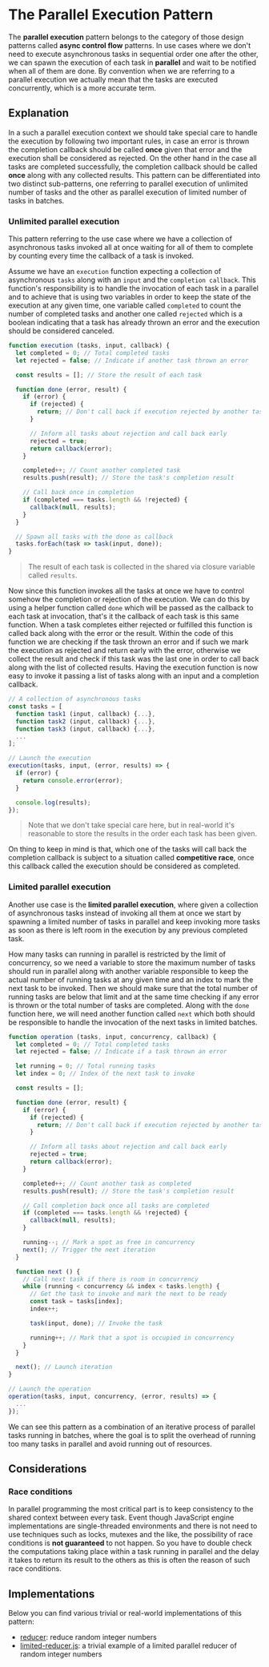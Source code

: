 # The Parallel Execution Pattern #

The **parallel execution** pattern belongs to the category of those design patterns called **async control flow** patterns. In use cases where we don't need to execute asynchronous tasks in sequential order one after the other, we can spawn the execution of each task in **parallel** and wait to be notified when all of them are done. By convention when we are referring to a parallel execution we actually mean that the tasks are executed concurrently, which is a more accurate term.

## Explanation ##

In a such a parallel execution context we should take special care to handle the execution by following two important rules, in case an error is thrown the completion callback should be called **once** given that error and the execution shall be considered as rejected. On the other hand in the case all tasks are completed successfully, the completion callback should be called **once** along with any collected results. This pattern can be differentiated into two distinct sub-patterns, one referring to parallel execution of unlimited number of tasks and the other as parallel execution of limited number of tasks in batches.

### Unlimited parallel execution ###

This pattern referring to the use case where we have a collection of asynchronous tasks invoked all at once waiting for all of them to complete by counting every time the callback of a task is invoked.

Assume we have an `execution` function expecting a collection of asynchronous `tasks` along with an `input` and the `completion callback`. This function's responsibility is to handle the invocation of each task in a parallel and to achieve that is using two variables in order to keep the state of the execution at any given time, one variable called `completed` to count the number of completed tasks and another one called `rejected` which is a boolean indicating that a task has already thrown an error and the execution should be considered canceled.

```javascript
function execution (tasks, input, callback) {
  let completed = 0; // Total completed tasks
  let rejected = false; // Indicate if another task thrown an error

  const results = []; // Store the result of each task

  function done (error, result) {
    if (error) {
      if (rejected) {
        return; // Don't call back if execution rejected by another task
      }

      // Inform all tasks about rejection and call back early
      rejected = true;
      return callback(error);
    }

    completed++; // Count another completed task
    results.push(result); // Store the task's completion result

    // Call back once in completion
    if (completed === tasks.length && !rejected) {
      callback(null, results);
    }
  }

  // Spawn all tasks with the done as callback
  tasks.forEach(task => task(input, done));
}
```

> The result of each task is collected in the shared via closure variable called `results`.

Now since this function invokes all the tasks at once we have to control somehow the completion or rejection of the execution. We can do this by using a helper function called `done` which will be passed as the callback to each task at invocation, that's it the callback of each task is this same function. When a task completes either rejected or fulfilled this function is called back along with the error or the result. Within the code of this function we are checking if the task thrown an error and if such we mark the execution as rejected and return early with the error, otherwise we collect the result and check if this task was the last one in order to call back along with the list of collected results. Having the execution function is now easy to invoke it passing a list of tasks along with an input and a completion callback.

```javascript
// A collection of asynchronous tasks
const tasks = [
  function task1 (input, callback) {...},
  function task2 (input, callback) {...},
  function task3 (input, callback) {...},
  ...
];

// Launch the execution
execution(tasks, input, (error, results) => {
  if (error) {
    return console.error(error);
  }

  console.log(results);
});
```

> Note that we don't take special care here, but in real-world it's reasonable to store the results in the order each task has been given.

On thing to keep in mind is that, which one of the tasks will call back the completion callback is subject to a situation called **competitive race**, once this callback called the execution should be considered as completed.

### Limited parallel execution ###

Another use case is the **limited parallel execution**, where given a collection of asynchronous tasks instead of invoking all them at once we start by spawning a limited number of tasks in parallel and keep invoking more tasks as soon as there is left room in the execution by any previous completed task.

How many tasks can running in parallel is restricted by the limit of concurrency, so we need a variable to store the maximum number of tasks should run in parallel along with another variable responsible to keep the actual number of running tasks at any given time and an index to mark the next task to be invoked. Then we should make sure that the total number of running tasks are below that limit and at the same time checking if any error is thrown or the total number of tasks are completed. Along with the `done` function here, we will need another function called `next` which both should be responsible to handle the invocation of the next tasks in limited batches.

```javascript
function operation (tasks, input, concurrency, callback) {
  let completed = 0; // Total completed tasks
  let rejected = false; // Indicate if a task thrown an error

  let running = 0; // Total running tasks
  let index = 0; // Index of the next task to invoke

  const results = [];

  function done (error, result) {
    if (error) {
      if (rejected) {
        return; // Don't call back if execution rejected by another task
      }

      // Inform all tasks about rejection and call back early
      rejected = true;
      return callback(error);
    }

    completed++; // Count another task as completed
    results.push(result); // Store the task's completion result

    // Call completion back once all tasks are completed
    if (completed === tasks.length && !rejected) {
      callback(null, results);
    }

    running--; // Mark a spot as free in concurrency
    next(); // Trigger the next iteration
  }

  function next () {
    // Call next task if there is room in concurrency
    while (running < concurrency && index < tasks.length) {
      // Get the task to invoke and mark the next to be ready
      const task = tasks[index];
      index++;

      task(input, done); // Invoke the task

      running++; // Mark that a spot is occupied in concurrency
    }
  }

  next(); // Launch iteration
}

// Launch the operation
operation(tasks, input, concurrency, (error, results) => {
  ...
});
```

We can see this pattern as a combination of an iterative process of parallel tasks running in batches, where the goal is to split the overhead of running too many tasks in parallel and avoid running out of resources.

## Considerations ##

### Race conditions ###

In parallel programming the most critical part is to keep consistency to the shared context between every task. Event though JavaScript engine implementations are single-threaded environments and there is not need to use techniques such as locks, mutexes and the like, the possibility of race conditions is **not guaranteed** to not happen. So you have to double check the computations taking place within a task running in parallel and the delay it takes to return its result to the others as this is often the reason of such race conditions.

## Implementations ##

Below you can find various trivial or real-world implementations of this pattern:

* [reducer](reducer.js): reduce random integer numbers
* [limited-reducer.js](limited-reducer.js): a trivial example of a limited parallel reducer of random integer numbers